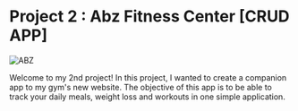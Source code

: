 # Project 2 : Abz Fitness Center [CRUD APP]
![ABZ](https://user-images.githubusercontent.com/50855671/60816078-e27ba180-a166-11e9-8478-a8d684014279.png)

Welcome to my 2nd project! In this project, I wanted to create a companion app to my gym's new website. The objective of this app is to be able to track your daily meals, weight loss and workouts in one simple application.  

